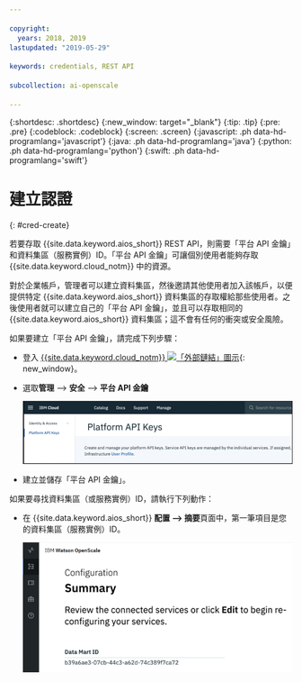 ```yaml
---

copyright:
  years: 2018, 2019
lastupdated: "2019-05-29"

keywords: credentials, REST API

subcollection: ai-openscale

---
```


{:shortdesc: .shortdesc}
{:new_window: target="_blank"}
{:tip: .tip}
{:pre: .pre}
{:codeblock: .codeblock}
{:screen: .screen}
{:javascript: .ph data-hd-programlang='javascript'}
{:java: .ph data-hd-programlang='java'}
{:python: .ph data-hd-programlang='python'}
{:swift: .ph data-hd-programlang='swift'}

# 建立認證
{: #cred-create}

若要存取 {{site.data.keyword.aios_short}} REST API，則需要「平台 API 金鑰」和資料集區（服務實例）ID。「平台 API 金鑰」可讓個別使用者能夠存取 {{site.data.keyword.cloud_notm}} 中的資源。

對於企業帳戶，管理者可以建立資料集區，然後邀請其他使用者加入該帳戶，以便提供特定 {{site.data.keyword.aios_short}} 資料集區的存取權給那些使用者。之後使用者就可以建立自己的「平台 API 金鑰」，並且可以存取相同的 {{site.data.keyword.aios_short}} 資料集區；這不會有任何的衝突或安全風險。

如果要建立「平台 API 金鑰」，請完成下列步驟：

- 登入 [{{site.data.keyword.cloud_notm}} ![「外部鏈結」圖示](../../icons/launch-glyph.svg "「外部鏈結」圖示")](https://{DomainName}){: new_window}。

- 選取**管理** --> **安全** --> **平台 API 金鑰**

    ![平台 API 金鑰](images/cred-api-key.png)

- 建立並儲存「平台 API 金鑰」。

如果要尋找資料集區（或服務實例）ID，請執行下列動作：

- 在 {{site.data.keyword.aios_short}} **配置 --> 摘要**頁面中，第一筆項目是您的資料集區（服務實例）ID。

    ![資料集區 ID](images/data-mart-id.png)
